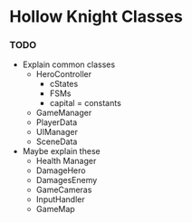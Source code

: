 ﻿# Hollow Knight Classes

### TODO
- Explain common classes
  - HeroController
    - cStates
    - FSMs
    - capital = constants
  - GameManager
  - PlayerData
  - UIManager
  - SceneData
- Maybe explain these
  - Health Manager
  - DamageHero
  - DamagesEnemy
  - GameCameras
  - InputHandler
  - GameMap